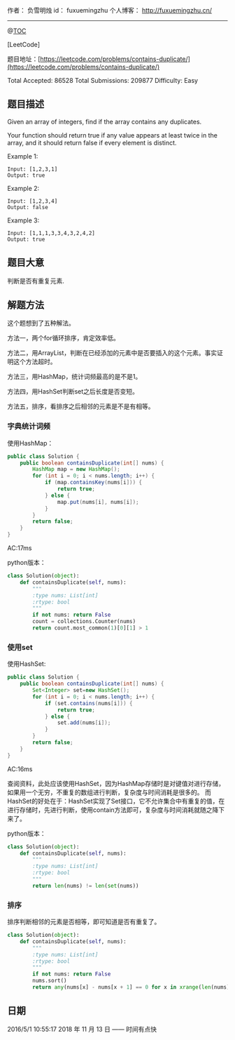 
作者： 负雪明烛
id：	fuxuemingzhu
个人博客：	http://fuxuemingzhu.cn/

---
@[TOC](目录)

[LeetCode]

题目地址：[https://leetcode.com/problems/contains-duplicate/](https://leetcode.com/problems/contains-duplicate/)

Total Accepted: 86528 Total Submissions: 209877 Difficulty: Easy

## 题目描述

Given an array of integers, find if the array contains any duplicates.

Your function should return true if any value appears at least twice in the array, and it should return false if every element is distinct.

Example 1:

	Input: [1,2,3,1]
	Output: true

Example 2:

	Input: [1,2,3,4]
	Output: false

Example 3:

	Input: [1,1,1,3,3,4,3,2,4,2]
	Output: true

## 题目大意

判断是否有重复元素.

## 解题方法

这个题想到了五种解法。

方法一，两个for循环排序，肯定效率低。

方法二，用ArrayList，判断在已经添加的元素中是否要插入的这个元素。事实证明这个方法超时。

方法三，用HashMap，统计词频最高的是不是1。

方法四，用HashSet判断set之后长度是否变短。

方法五，排序，看排序之后相邻的元素是不是有相等。

### 字典统计词频

使用HashMap：

```java
public class Solution {
    public boolean containsDuplicate(int[] nums) {
        HashMap map = new HashMap();
        for (int i = 0; i < nums.length; i++) {
            if (map.containsKey(nums[i])) {
                return true;
            } else {
                map.put(nums[i], nums[i]);
            }
        }
        return false;
    }
}
```
AC:17ms

python版本：

```python
class Solution(object):
    def containsDuplicate(self, nums):
        """
        :type nums: List[int]
        :rtype: bool
        """
        if not nums: return False
        count = collections.Counter(nums)
        return count.most_common(1)[0][1] > 1
```

### 使用set

使用HashSet:

```java
public class Solution {
    public boolean containsDuplicate(int[] nums) {
        Set<Integer> set=new HashSet();
        for (int i = 0; i < nums.length; i++) {
            if (set.contains(nums[i])) {
                return true;
            } else {
                set.add(nums[i]);
            }
        }
        return false;
    }
}
```
AC:16ms

查阅资料，此处应该使用HashSet，因为HashMap存储时是对键值对进行存储，如果用一个无穷，不重复的数组进行判断，复杂度与时间消耗是很多的。
而HashSet的好处在于：HashSet实现了Set接口，它不允许集合中有重复的值，在进行存储时，先进行判断，使用contain方法即可，复杂度与时间消耗就随之降下来了。

python版本：

```python
class Solution(object):
    def containsDuplicate(self, nums):
        """
        :type nums: List[int]
        :rtype: bool
        """
        return len(nums) != len(set(nums))
```

### 排序

排序判断相邻的元素是否相等，即可知道是否有重复了。

```python
class Solution(object):
    def containsDuplicate(self, nums):
        """
        :type nums: List[int]
        :rtype: bool
        """
        if not nums: return False
        nums.sort()
        return any(nums[x] - nums[x + 1] == 0 for x in xrange(len(nums) - 1))
```

## 日期

2016/5/1 10:55:17 
2018 年 11 月 13 日 —— 时间有点快
